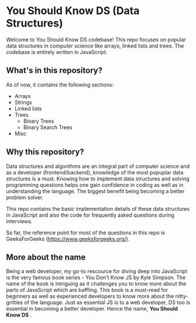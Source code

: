 # You Should Know DS (Data Structures)
Welcome to You Should Know DS codebase!
This repo focuses on popular data structures in computer science like arrays, linked lists and trees. The codebase is entirely written in JavaScript.

## What's in this repository?
As of now, it contains the following sections:
- Arrays
- Strings
- Linked lists
- Trees
  - Binary Trees
  - Binary Search Trees
- Misc 

## Why this repository?
Data structures and algorithms are an integral part of computer science and as a developer (frontend/backend), knowledge of the most popuplar data structures is a must. Knowing how to implement data structures and solving programming questions helps one gain confidence in coding as well as in understanding the language. The biggest benefit being becoming a better problem solver.

This repo contains the basic implementation details of these data structures in JavaScript and also the code for frequently asked questions during interviews. 

So far, the reference point for most of the questions in this repo is GeeksForGeeks (https://www.geeksforgeeks.org/). 

## More about the name
Being a web developer, my go-to rescource for diving deep into JavaScript is the very famous book series - You Don't Know JS by Kyle Simpson. The name of the book is intriguing as it challenges you to know more about the parts of JavaScript which are baffling. This book is a must-read for beginners as well as experienced developers to know more about the nitty-gritties of the language. 
Just as essential JS is to a web developer, DS too is essential in becoming a better developer. Hence the name, <b> You Should Know DS </b>. 
